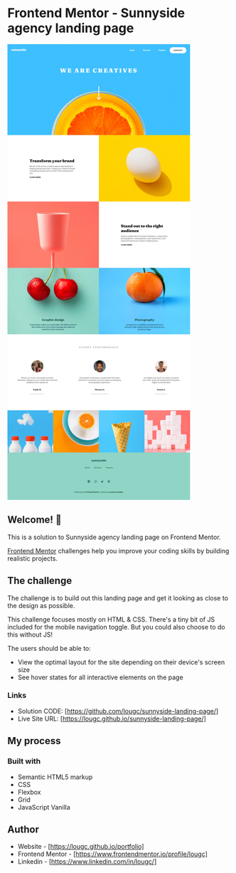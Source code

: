 # Frontend Mentor - Sunnyside agency landing page

![Design preview for the Sunnyside agency landing page coding challenge](./design/capture.jpeg)

## Welcome! 👋

This is a solution to Sunnyside agency landing page on Frontend Mentor.

[Frontend Mentor](https://www.frontendmentor.io) challenges help you improve your coding skills by building realistic projects.

## The challenge

The challenge is to build out this landing page and get it looking as close to the design as possible.

This challenge focuses mostly on HTML & CSS. There's a tiny bit of JS included for the mobile navigation toggle. But you could also choose to do this without JS!

The users should be able to:

- View the optimal layout for the site depending on their device's screen size
- See hover states for all interactive elements on the page

### Links

- Solution CODE: [https://github.com/lougc/sunnyside-landing-page/]
- Live Site URL: [https://lougc.github.io/sunnyside-landing-page/]

## My process

### Built with

- Semantic HTML5 markup
- CSS 
- Flexbox
- Grid
- JavaScript Vanilla

## Author

- Website - [https://lougc.github.io/portfolio]
- Frontend Mentor - [https://www.frontendmentor.io/profile/lougc]
- Linkedin - [https://www.linkedin.com/in/lougc/]
